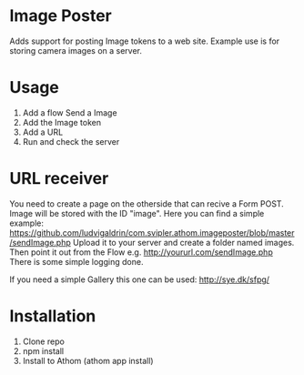 # Image Poster

Adds support for posting Image tokens to a web site. Example use is for storing camera images on a server.

# Usage
1. Add a flow Send a Image
2. Add the Image token
3. Add a URL
4. Run and check the server

# URL receiver
You need to create a page on the otherside that can recive a Form POST. Image will be stored with the ID "image". 
Here you can find a simple example: https://github.com/ludvigaldrin/com.svipler.athom.imageposter/blob/master/sendImage.php 
Upload it to your server and create a folder named images. Then point it out from the Flow e.g. http://yoururl.com/sendImage.php
There is some simple logging done.

If you need a simple Gallery this one can be used: http://sye.dk/sfpg/


# Installation
1. Clone repo
2. npm install
3. Install to Athom (athom app install)